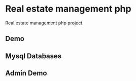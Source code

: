 # Real estate management php
 Real estate management php project

## Demo



## Mysql Databases



## Admin Demo



